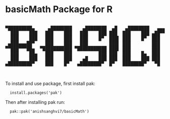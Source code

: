 # basicMath Package for R

<!-- This is commented out. -->
<pre>
  
▀█████████▄     ▄████████    ▄████████  ▄█   ▄████████   ▄▄▄▄███▄▄▄▄      ▄████████     ███        ▄█    █▄    
  ███    ███   ███    ███   ███    ███ ███  ███    ███ ▄██▀▀▀███▀▀▀██▄   ███    ███ ▀█████████▄   ███    ███   
  ███    ███   ███    ███   ███    █▀  ███▌ ███    █▀  ███   ███   ███   ███    ███    ▀███▀▀██   ███    ███   
 ▄███▄▄▄██▀    ███    ███   ███        ███▌ ███        ███   ███   ███   ███    ███     ███   ▀  ▄███▄▄▄▄███▄▄ 
▀▀███▀▀▀██▄  ▀███████████ ▀███████████ ███▌ ███        ███   ███   ███ ▀███████████     ███     ▀▀███▀▀▀▀███▀  
  ███    ██▄   ███    ███          ███ ███  ███    █▄  ███   ███   ███   ███    ███     ███       ███    ███   
  ███    ███   ███    ███    ▄█    ███ ███  ███    ███ ███   ███   ███   ███    ███     ███       ███    ███   
▄█████████▀    ███    █▀   ▄████████▀  █▀   ████████▀   ▀█   ███   █▀    ███    █▀     ▄████▀     ███    █▀    
                                                                                                               
<!-- This is commented out. -->
</pre>                                                                                                 
                                                                            

To install and use package, first install pak:

```
  install.packages('pak')
```

Then after installing pak run:

```
  pak::pak('anishsanghvi7/basicMath')
```
